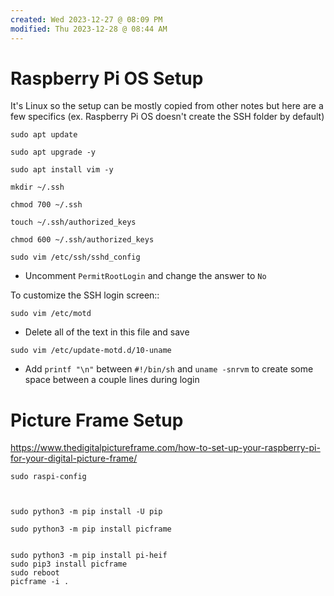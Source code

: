 ```yaml
---
created: Wed 2023-12-27 @ 08:09 PM
modified: Thu 2023-12-28 @ 08:44 AM
---
```

# Raspberry Pi OS Setup

It's Linux so the setup can be mostly copied from other notes but here are a few specifics (ex. Raspberry Pi OS doesn't create the SSH folder by default)
```
sudo apt update

sudo apt upgrade -y

sudo apt install vim -y

mkdir ~/.ssh

chmod 700 ~/.ssh

touch ~/.ssh/authorized_keys

chmod 600 ~/.ssh/authorized_keys

sudo vim /etc/ssh/sshd_config
```
* Uncomment `PermitRootLogin` and change the answer to `No`

To customize the SSH login screen::
```
sudo vim /etc/motd
```
* Delete all of the text in this file and save

```
sudo vim /etc/update-motd.d/10-uname
```
* Add `printf "\n"` between `#!/bin/sh` and `uname -snrvm` to create some space between a couple lines during login



# Picture Frame Setup #

https://www.thedigitalpictureframe.com/how-to-set-up-your-raspberry-pi-for-your-digital-picture-frame/

```
sudo raspi-config



sudo python3 -m pip install -U pip

sudo python3 -m pip install picframe


sudo python3 -m pip install pi-heif
sudo pip3 install picframe
sudo reboot
picframe -i .


```
